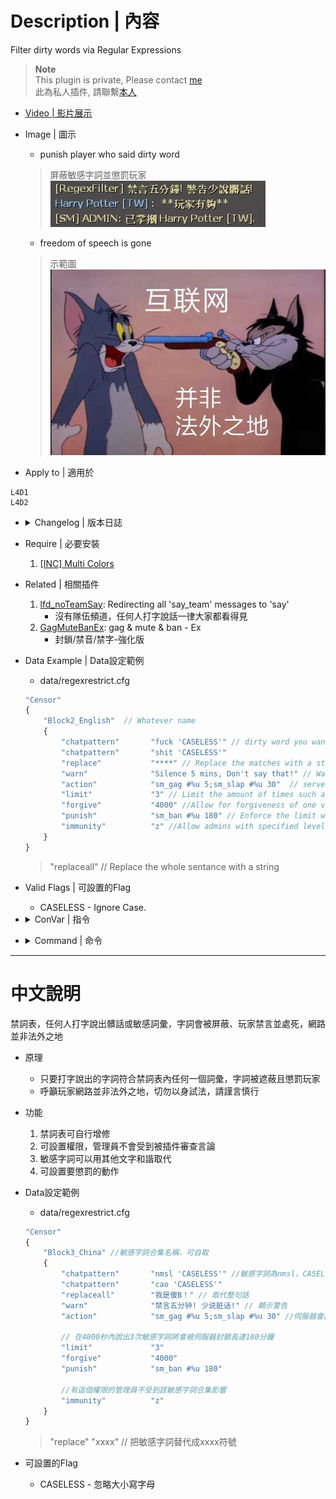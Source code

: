 # Description | 內容
Filter dirty words via Regular Expressions

> __Note__ <br/>
This plugin is private, Please contact [me](https://github.com/fbef0102/Game-Private_Plugin#私人插件列表-private-plugins-list)<br/>
此為私人插件, 請聯繫[本人](https://github.com/fbef0102/Game-Private_Plugin#私人插件列表-private-plugins-list)

* [Video | 影片展示](https://youtu.be/K_-9qyHquP0)

* Image | 圖示
	* punish player who said dirty word
	> 屏蔽敏感字詞並懲罰玩家
	<br/>![sm_regexfilter_1](image/sm_regexfilter_1.jpg)
	* freedom of speech is gone
	> 示範圖
	<br/>![sm_regexfilter_1](image/sm_regexfilter_2.jpg)

* Apply to | 適用於
```
L4D1
L4D2
```

* <details><summary>Changelog | 版本日誌</summary>

    ```php
    //Twilight Suzuka @ 2009
    //Harry @ 2022
    ```
	* v1.3
	    * Remake Code
        * Add "replaceall" option
        * Fix memory leak
    * v1.2
        * [Original Post by Twilight Suzuka](https://forums.alliedmods.net/showthread.php?t=71867)
</details>

* Require | 必要安裝
	1. [[INC] Multi Colors](https://forums.alliedmods.net/showthread.php?t=247770)

* Related | 相關插件
    1. [lfd_noTeamSay](https://github.com/fbef0102/L4D1_2-Plugins/tree/master/lfd_noTeamSay): Redirecting all 'say_team' messages to 'say'
        * 沒有隊伍頻道，任何人打字說話一律大家都看得見
    2. [GagMuteBanEx](https://github.com/fbef0102/L4D1_2-Plugins/tree/master/GagMuteBanEx): gag & mute & ban - Ex
        * 封鎖/禁音/禁字-強化版

* Data Example | Data設定範例
	* data/regexrestrict.cfg
	```php
    "Censor"
    {
        "Block2_English"  // Whatever name
        {
            "chatpattern"		"fuck 'CASELESS'" // dirty word you want to ban, CASELESS is flag, which means ignore Case
            "chatpattern"		"shit 'CASELESS'"
            "replace"			"****" // Replace the matches with a string
            "warn"				"Silence 5 mins, Don't say that!" // Warn the client they are violating the matching rules
            "action"			"sm_gag #%u 5;sm_slap #%u 30"  // server executes an RCON command, to see more cmds: https://wiki.alliedmods.net/Admin_commands_(sourcemod)#Basic_Commands
            "limit"				"3" // Limit the amount of times such a pattern may be spoken
            "forgive"			"4000" //Allow for forgiveness of one violation every x seconds
            "punish"			"sm_ban #%u 180" // Enforce the limit with a punishment RCON command
            "immunity"          "z" //Allow admins with specified levels to be immune
        }	
    }
	```
    > "replaceall" // Replace the whole sentance with a string

* Valid Flags | 可設置的Flag
    * CASELESS - Ignore Case.

* <details><summary>ConVar | 指令</summary>

	* cfg/sourcemod/sm_regexfilter.cfg
		```php
        // If 1, REGEXFILTER Enabled
        regexfilter_enable "1"

        // If 1, Remove all whitespace
        regexfilter_remove_white_space "0"
		```
</details>

* <details><summary>Command | 命令</summary>

	None
</details>

- - - -
# 中文說明
禁詞表，任何人打字說出髒話或敏感詞彙，字詞會被屏蔽、玩家禁言並處死，網路並非法外之地

* 原理
    * 只要打字說出的字詞符合禁詞表內任何一個詞彙，字詞被遮蔽且懲罰玩家
	* 呼籲玩家網路並非法外之地，切勿以身試法，請謹言慎行

* 功能
    1. 禁詞表可自行增修
	2. 可設置權限，管理員不會受到被插件審查言論
	3. 敏感字詞可以用其他文字和諧取代
	4. 可設置要懲罰的動作

* Data設定範例
	* data/regexrestrict.cfg
	```php
    "Censor"
    {
        "Block3_China" //敏感字詞合集名稱，可自取
        {
            "chatpattern"		"nmsl 'CASELESS'" //敏感字詞為nmsl，CASELESS是Flag，意思是忽略大小寫
            "chatpattern"		"cao 'CASELESS'"
            "replaceall"		"我是傻B！" // 取代整句話
            "warn"				"禁言五分钟! 少说脏话!" // 顯示警告
            "action"			"sm_gag #%u 5;sm_slap #%u 30" //伺服器會採取的命令動作，此處命令為禁言五分鐘且巴掌30滴傷害，想看更多命令：https://wiki.alliedmods.net/Admin_commands_(sourcemod)

            // 在4000秒內說出3次敏感字詞將會被伺服器封鎖長達180分鐘
            "limit"				"3"
            "forgive"			"4000"
            "punish"			"sm_ban #%u 180"

            //有這個權限的管理員不受到該敏感字詞合集影響
            "immunity"          "z"
        }	
    }
	```
    > "replace" "xxxx" // 把敏感字詞替代成xxxx符號 <br/>

* 可設置的Flag
    * CASELESS - 忽略大小寫字母
